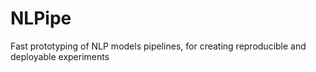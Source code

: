 # NLPipe
Fast prototyping of NLP models pipelines, for creating reproducible and deployable experiments

